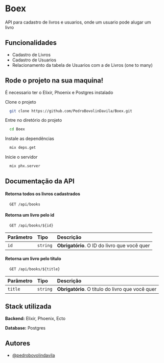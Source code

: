 # Boex

API para cadastro de livros e usuarios, onde um usuario pode alugar um livro

## Funcionalidades

- Cadastro de Livros
- Cadastro de Usuarios
- Relacionamento da tabela de Usuarios com a de Livros (one to many)

## Rode o projeto na sua maquina!

É necessario ter o Elixir, Phoenix e Postgres instalado

Clone o projeto

```bash
  git clone https://github.com/PedroBovolinDavila/Boex.git
```

Entre no diretório do projeto

```bash
  cd Boex
```

Instale as dependências

```bash
  mix deps.get
```

Inicie o servidor

```bash
  mix phx.server
```

## Documentação da API

#### Retorna todos os livros cadastrados

```http
  GET /api/books
```

#### Retorna um livro pelo id

```http
  GET /api/books/${id}
```

| Parâmetro | Tipo     | Descrição                                    |
| :-------- | :------- | :------------------------------------------- |
| `id`      | `string` | **Obrigatório**. O ID do livro que você quer |

#### Retorna um livro pelo titulo

```http
  GET /api/books/${title}
```

| Parâmetro | Tipo     | Descrição                                        |
| :-------- | :------- | :----------------------------------------------- |
| `title`   | `string` | **Obrigatório**. O titulo do livro que você quer |

## Stack utilizada

**Backend:** Elixir, Phoenix, Ecto

**Database:** Postgres

## Autores

- [@pedrobovolindavila](https://www.github.com/pedrobovolindavila)
